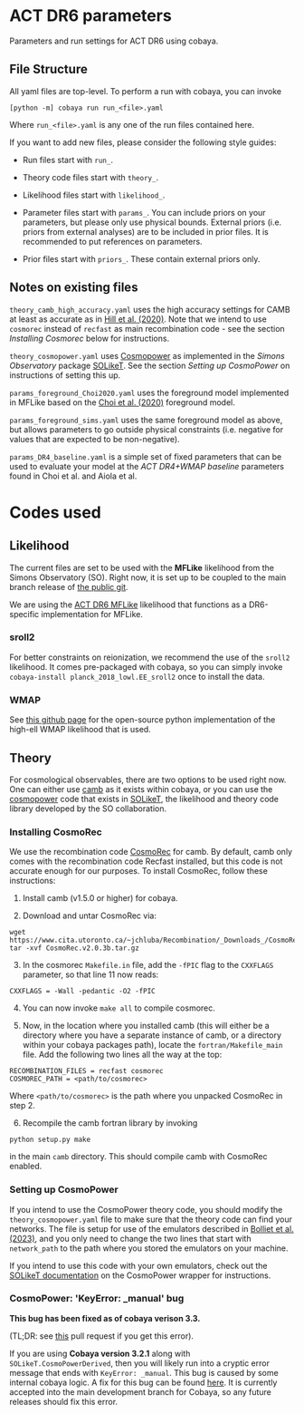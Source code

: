 # ACT DR6 parameters
Parameters and run settings for ACT DR6 using cobaya.

## File Structure

All yaml files are top-level. To perform a run with cobaya, you can invoke

```
[python -m] cobaya run run_<file>.yaml
```

Where `run_<file>.yaml` is any one of the run files contained here.

If you want to add new files, please consider the following style guides:

- Run files start with `run_`.

- Theory code files start with `theory_`.

- Likelihood files start with `likelihood_`.

- Parameter files start with `params_`. You can include priors on your parameters, but please only use physical bounds. External priors (i.e. priors from external analyses) are to be included in prior files. It is recommended to put references on parameters.

- Prior files start with `priors_`. These contain external priors only.

## Notes on existing files

`theory_camb_high_accuracy.yaml` uses the high accuracy settings for CAMB at least as accurate as in [Hill et al. (2020)](https://arxiv.org/abs/2109.04451). Note that we intend to use `cosmorec` instead of `recfast` as main recombination code - see the section _Installing Cosmorec_ below for instructions.

`theory_cosmopower.yaml` uses [Cosmopower](https://arxiv.org/abs/2106.03846) as implemented in the _Simons Observatory_ package [SOLikeT](https://github.com/simonsobs/SOLikeT). See the section _Setting up CosmoPower_ on instructions of setting this up.

`params_foreground_Choi2020.yaml` uses the foreground model implemented in MFLike based on the [Choi et al. (2020)](https://arxiv.org/abs/2007.07289) foreground model.

`params_foreground_sims.yaml` uses the same foreground model as above, but allows parameters to go outside physical constraints (i.e. negative for values that are expected to be non-negative).

`params_DR4_baseline.yaml` is a simple set of fixed parameters that can be used to evaluate your model at the *ACT DR4+WMAP baseline* parameters found in Choi et al. and Aiola et al.

# Codes used

## Likelihood

The current files are set to be used with the **MFLike** likelihood from the Simons Observatory (SO). Right now, it is set up to be coupled to the main branch release of [the public git](https://github.com/simonsobs/LAT_MFLike).

We are using the [ACT DR6 MFLike](https://github.com/ACTCollaboration/act_dr6_mflike) likelihood that functions as a DR6-specific implementation for MFLike.

### sroll2

For better constraints on reionization, we recommend the use of the ``sroll2`` likelihood. It comes pre-packaged with cobaya, so you can simply invoke ``cobaya-install planck_2018_lowl.EE_sroll2`` once to install the data.

### WMAP

See [this github page](https://github.com/HTJense/pyWMAP) for the open-source python implementation of the high-ell WMAP likelihood that is used.

## Theory

For cosmological observables, there are two options to be used right now. One can either use [camb](https://github.com/cmbant/CAMB) as it exists within cobaya, or you can use the [cosmopower](https://arxiv.org/abs/2106.03846) code that exists in [SOLikeT](https://github.com/simonsobs/SOLikeT), the likelihood and theory code library developed by the SO collaboration.

### Installing CosmoRec

We use the recombination code [CosmoRec](http://www.jb.man.ac.uk/~jchluba/Science/CosmoRec/CosmoRec.html) for camb. By default, camb only comes with the recombination code Recfast installed, but this code is not accurate enough for our purposes. To install CosmoRec, follow these instructions:

1. Install camb (v1.5.0 or higher) for cobaya.

2. Download and untar CosmoRec via:

```
wget https://www.cita.utoronto.ca/~jchluba/Recombination/_Downloads_/CosmoRec.v2.0.3b.tar.gz
tar -xvf CosmoRec.v2.0.3b.tar.gz
```

3. In the cosmorec `Makefile.in` file, add the `-fPIC` flag to the `CXXFLAGS` parameter, so that line 11 now reads:

```
CXXFLAGS = -Wall -pedantic -O2 -fPIC
```

4. You can now invoke `make all` to compile cosmorec.

5. Now, in the location where you installed camb (this will either be a directory where you have a separate instance of camb, or a directory within your cobaya packages path), locate the `fortran/Makefile_main` file. Add the following two lines all the way at the top:

```
RECOMBINATION_FILES = recfast cosmorec
COSMOREC_PATH = <path/to/cosmorec>
```

Where `<path/to/cosmorec>` is the path where you unpacked CosmoRec in step 2.

6. Recompile the camb fortran library by invoking

```
python setup.py make
```

in the main `camb` directory. This should compile camb with CosmoRec enabled.

### Setting up CosmoPower

If you intend to use the CosmoPower theory code, you should modify the `theory_cosmopower.yaml` file to make sure that the theory code can find your networks. The file is setup for use of the emulators described in [Bolliet et al. (2023)](https://arxiv.org/abs/2303.01591), and you only need to change the two lines that start with `network_path` to the path where you stored the emulators on your machine.

If you intend to use this code with your own emulators, check out the [SOLikeT documentation](https://soliket.readthedocs.io/en/latest/cosmopower.html) on the CosmoPower wrapper for instructions.

### CosmoPower: 'KeyError: _manual' bug

**This bug has been fixed as of cobaya verison 3.3.**

(TL;DR: see [this](https://github.com/CobayaSampler/cobaya/pull/275) pull request if you get this error).

If you are using **Cobaya version 3.2.1** along with `SOLikeT.CosmoPowerDerived`, then you will likely run into a cryptic error message that ends with `KeyError: _manual`. This bug is caused by some internal cobaya logic. A fix for this bug can be found [here](https://github.com/CobayaSampler/cobaya/pull/275). It is currently accepted into the main development branch for Cobaya, so any future releases should fix this error.
